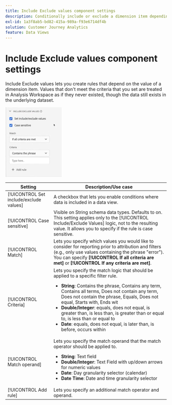 ```yaml
---
title: Include Exclude values component settings
description: Conditionally include or exclude a dimension item depending on its value.
exl-id: 1a3f8ab5-bd82-415a-989a-f93e6714df4b
solution: Customer Journey Analytics
feature: Data Views
---
```

# Include Exclude values component settings

Include Exclude values lets you create rules that depend on the value of a dimension item. Values that don't meet the criteria that you set are treated in Analysis Workspace as if they never existed, though the data still exists in the underlying dataset.

![Include exclude](../assets/include-exclude.png)

| Setting | Description/Use case |
| --- | --- |
| [!UICONTROL Set include/exclude values] | A checkbox that lets you enable conditions where data is included in a data view. |
| [!UICONTROL Case sensitive] | Visible on String schema data types. Defaults to on. This setting applies only to the [!UICONTROL Include/Exclude Values] logic, not to the resulting value. It allows you to specify if the rule is case sensitive. |
| [!UICONTROL Match] | Lets you specify which values you would like to consider for reporting prior to attribution and filters (e.g., only use values containing the phrase "error"). You can specify **[!UICONTROL If all criteria are met]** or **[!UICONTROL If any criteria are met]**. |
| [!UICONTROL Criteria] | Lets you specify the match logic that should be applied to a specific filter rule.<ul><li>**String**: Contains the phrase, Contains any term, Contains all terms, Does not contain any term, Does not contain the phrase, Equals, Does not equal, Starts with, Ends wit</li><li>**Double/Integer**: equals, does not equal, is greater than, is less than, is greater than or equal to, is less than or equal to</li><li>**Date**: equals, does not equal, is later than, is before, occurs within</li></ul> |
| [!UICONTROL Match operand] | Lets you specify the match operand that the match operator should be applied to.<ul><li>**String**: Text field</li><li>**Double/Integer**: Text Field with up/down arrows for numeric values</li><li>**Date**: Day granularity selector (calendar)</li><li>**Date Time**: Date and time granularity selector</li></ul> |
| [!UICONTROL Add rule] | Lets you specify an additional match operator and operand. |
